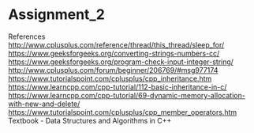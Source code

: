 # Assignment_2

References
http://www.cplusplus.com/reference/thread/this_thread/sleep_for/
https://www.geeksforgeeks.org/converting-strings-numbers-cc/
https://www.geeksforgeeks.org/program-check-input-integer-string/
http://www.cplusplus.com/forum/beginner/206769/#msg977174
https://www.tutorialspoint.com/cplusplus/cpp_inheritance.htm
https://www.learncpp.com/cpp-tutorial/112-basic-inheritance-in-c/
https://www.learncpp.com/cpp-tutorial/69-dynamic-memory-allocation-with-new-and-delete/
https://www.tutorialspoint.com/cplusplus/cpp_member_operators.htm 
Textbook - Data Structures and Algorithms in C++